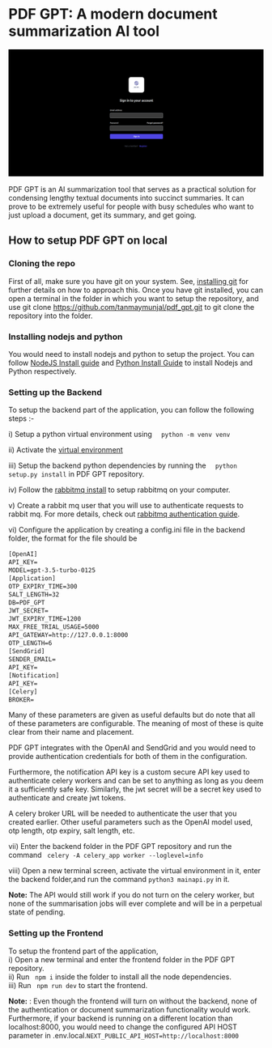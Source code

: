# PDF GPT: A modern document summarization AI tool

![Login Page](login_page.png)

PDF GPT is an AI summarization tool that serves as a practical solution for condensing lengthy textual documents into succinct summaries. It can prove to be extremely useful for people with busy schedules who want to just upload a document, get its summary, and get going.

## How to setup PDF GPT on local

### Cloning the repo
First of all, make sure you have git on your system. See, [installing git](https://git-scm.com/book/en/v2/Getting-Started-Installing-Git) for further details on how to approach this. Once you have git installed, you
can open a terminal in the folder in which you want to setup the repository, and use git clone https://github.com/tanmaymunjal/pdf_gpt.git to git clone the repository into the folder.

### Installing nodejs and python
You would need to install nodejs and python to setup the project. You can follow [NodeJS Install guide](https://kinsta.com/blog/how-to-install-node-js/) and [Python Install Guide](https://realpython.com/installing-python/) to install Nodejs and Python respectively.

### Setting up the Backend

To setup the backend part of the application, you can follow the following steps :- 

i) Setup a python virtual environment using ``` 
python -m venv venv``` 

ii) Activate the [virtual environment](https://python.land/virtual-environments/virtualenv) 

iii) Setup the backend python dependencies by running the ``` 
python setup.py install``` in PDF GPT repository.

iv) Follow the [rabbitmq install](https://www.rabbitmq.com/docs/download) to setup rabbitmq on your computer. 

v) Create a rabbit mq user that you will use to authenticate requests to rabbit mq. For more details, check out [rabbitmq authentication guide](https://www.rabbitmq.com/docs/access-control).

vi) Configure the application by creating a config.ini file in the backend folder, the format for the file should be
``` 
[OpenAI]
API_KEY=
MODEL=gpt-3.5-turbo-0125
[Application]
OTP_EXPIRY_TIME=300
SALT_LENGTH=32
DB=PDF_GPT
JWT_SECRET=
JWT_EXPIRY_TIME=1200
MAX_FREE_TRIAL_USAGE=5000
API_GATEWAY=http://127.0.0.1:8000
OTP_LENGTH=6
[SendGrid]
SENDER_EMAIL=
API_KEY=
[Notification]
API_KEY=
[Celery]
BROKER=
``` 
Many of these parameters are given as useful defaults but do note that all of these parameters are configurable. The meaning of most of these is quite clear from their name and placement.  

PDF GPT integrates with the OpenAI and SendGrid and you would need to provide authentication credentials for both of them in the configuration. 

Furthermore, the notification API key is a custom secure API key used to authenticate celery workers and can be set to anything as long as you deem it a sufficiently safe key. Similarly, the jwt secret will be a secret key used to authenticate and create jwt tokens.

A celery broker URL will be needed to authenticate the user that you created earlier. Other useful parameters such as the OpenAI model used, otp length, otp expiry, salt length, etc. 

vii) Enter the backend folder in the PDF GPT repository and run the command  ``` celery -A celery_app worker --loglevel=info``` 

viii) Open a new terminal screen, activate the virtual environment in it, enter the backend folder,and run the command ```python3 mainapi.py``` in it.

**Note:** The API would still work if you do not turn on the celery worker, but none of the summarisation jobs will ever complete and will be in a perpetual state of pending.
### Setting up the Frontend

To setup the frontend part of the application, \
i) Open a new terminal and enter the frontend folder in the PDF GPT repository. \
ii) Run ``` npm i``` inside the folder to install all the node dependencies. \
iii) Run  ``` npm run dev``` to start the frontend.

**Note:** : Even though the frontend will turn on without the backend, none of the authentication or document summarization functionality would work. 
Furthermore, if your backend is running on a different location than localhost:8000, you would need to change the configured API HOST parameter in .env.local.```NEXT_PUBLIC_API_HOST=http://localhost:8000```
